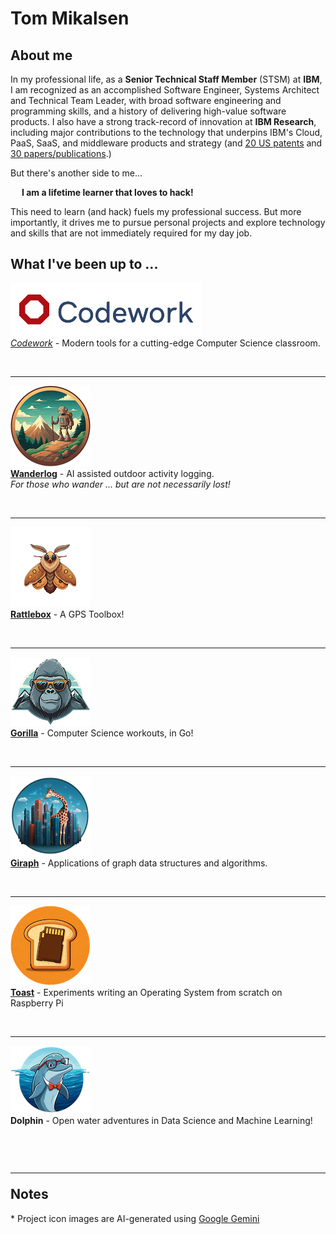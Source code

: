 <!--
Copyright (c) 2024 Thomas Mikalsen. Subject to the MIT License 
-->
Tom Mikalsen
============

About me
--------
In my professional life, as a **Senior Technical Staff Member** (STSM) at **IBM**,
I am recognized as an accomplished Software Engineer, Systems Architect and
Technical Team Leader, with broad software engineering and programming skills,
and a history of delivering high-value software products. I also have a strong
track-record of innovation at **IBM Research**, including major contributions to the
technology that underpins IBM's Cloud, PaaS, SaaS, and middleware products and
strategy (and [20 US patents](./patents.md) and [30 papers/publications](./pubs.md).)

But there's another side to me...<br>

&emsp; **I am a lifetime learner that loves to hack!**<br>

This need to learn (and hack) fuels my professional success. But more
importantly, it drives me to pursue personal projects and explore
technology and skills that are not immediately required for my day job.  

## What I've been up to ...

[![alt codework](./codework/codework-icon.png)<br>
*Codework*](https://www.codework.us/) - Modern tools for a cutting-edge Computer Science classroom.

<br><hr>

[![alt wanderlog](./wanderlog/wanderlog-icon.png)<br>
**Wanderlog**](./wanderlog/wanderlog.md) - AI assisted outdoor activity logging.<br> <i>For those who wander ... but are not necessarily lost!</i>

<br><hr>

[![alt rattlebox](./rattlebox/rattlebox-icon.png)<br>
**Rattlebox**](https://github.com/tommika/rattlebox/blob/main/README.md) - A GPS Toolbox!

<br><hr>

[![alt gorilla](./gorilla/gorilla-icon.png)<br>
**Gorilla**](./gorilla/gorilla.md) - Computer Science workouts, in Go!

<br><hr>

[![alt giraph](./giraph/giraph-icon.png)<br>
**Giraph**](./giraph/giraph.md) - Applications of graph data structures and algorithms.

<br><hr>

[![alt toast](./toast/toast-icon.png)<br>
**Toast**](./toast/toast.md) - Experiments writing an Operating System from scratch on Raspberry Pi

<br><hr>

![alt dolphin](./dolphin/dolphin-icon.png)<br>
**Dolphin** - Open water adventures in Data Science and Machine Learning!


<br><hr>
Notes
-----

\* Project icon images are AI-generated using [Google Gemini](https://gemini.google.com/)
